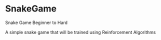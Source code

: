 # SnakeGame
Snake Game Beginner to Hard

A simple snake game that will be trained using Reinforcement Algorithms
